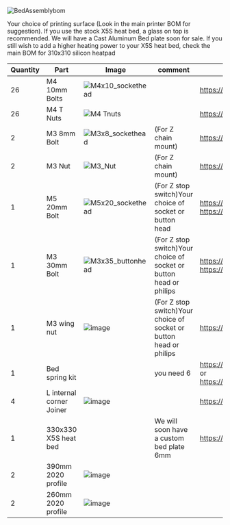 ![BedAssemblybom](https://user-images.githubusercontent.com/37383368/138749011-b5b951f9-48df-43e4-a989-0d8081970531.PNG)

Your choice of printing surface (Look in the main printer BOM for suggestion). If you use the stock X5S heat bed, a glass on top is recommended. We will have a Cast Aluminum Bed plate soon for sale.
If you still wish to add a higher heating power to your X5S heat bed, check the main BOM for 310x310 silicon heatpad

| Quantity | Part                         | Image             | comment  | Links  |
| ------ | ----                           | -------              | -----  | -----	|
| 26       | M4 10mm Bolts       | ![M4x10_sockethead](https://user-images.githubusercontent.com/37383368/138751178-962b6445-6366-45f6-a9f1-7aee60063210.png) |  | https://s.click.aliexpress.com/e/_9RMap3 |
| 26       | M4 T Nuts                    | ![M4 Tnuts](https://user-images.githubusercontent.com/37383368/137783436-4e1c6bae-e78c-47b5-b697-86cc7f41cef6.PNG) | | https://s.click.aliexpress.com/e/_AsGUWF |
| 2       | M3 8mm Bolt     |![M3x8_sockethead](https://user-images.githubusercontent.com/37383368/138750887-998095d8-fdd2-4356-91ec-a684351ff769.png)  | (For Z chain mount) | https://s.click.aliexpress.com/e/_9RMap3 |
| 2       | M3 Nut     | ![M3_Nut](https://user-images.githubusercontent.com/37383368/138378072-71b793a3-e16b-4289-8b31-f0a9b3e8b4f9.png)  | (For Z chain mount)   | https://s.click.aliexpress.com/e/_AFJSUp |
| 1       | M5 20mm Bolt     | ![M5x20_sockethead](https://user-images.githubusercontent.com/37383368/138750688-d5eb16e8-e17f-4497-a02b-9dec7280a224.png) | (For Z stop switch)Your choice of socket or button head | https://s.click.aliexpress.com/e/_9RWMof https://s.click.aliexpress.com/e/_9RMap3 |
| 1       | M3 30mm Bolt     | ![M3x35_buttonhead](https://user-images.githubusercontent.com/37383368/137980162-b3b4fac7-ea3f-4b70-8072-abaa859ba9ff.png) | (For Z stop switch)Your choice of socket or button head or philips | https://s.click.aliexpress.com/e/_9RWMof https://s.click.aliexpress.com/e/_9RMap3 |
| 1       | M3 wing nut     | ![image](https://user-images.githubusercontent.com/37383368/138750038-ef6b1a03-fe82-4fb7-9527-eb4e434d6a6e.png) | (For Z stop switch)Your choice of socket or button head or philips | https://s.click.aliexpress.com/e/_A4azYZ |
| 1       | Bed spring kit |                                                      | you need 6  | https://s.click.aliexpress.com/e/_AFy0un  or https://s.click.aliexpress.com/e/_9i6SRT |
| 4       | L internal corner Joiner  |  ![image](https://user-images.githubusercontent.com/37383368/138750456-f53ed7d4-5294-4023-961c-586d76900bdd.png)   |  | https://s.click.aliexpress.com/e/_A7n2zX |
| 1       | 330x330 X5S heat bed |  | We will soon have a custom bed plate 6mm | https://s.click.aliexpress.com/e/_9QWpAB |
| 2       | 390mm 2020 profile | ![image](https://user-images.githubusercontent.com/37383368/138796132-2633c5c2-7e22-4e87-a046-c664f2259d13.png) | | |
| 2       | 260mm 2020 profile | ![image](https://user-images.githubusercontent.com/37383368/138796132-2633c5c2-7e22-4e87-a046-c664f2259d13.png) | | | 

